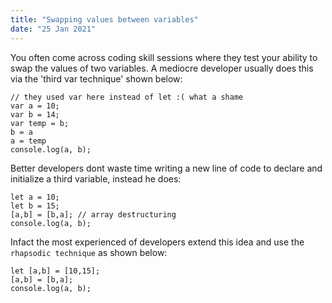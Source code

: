 ```yaml
---
title: "Swapping values between variables"
date: "25 Jan 2021"
---
```


You often come across coding skill sessions where they test your ability to swap the values of two variables. A mediocre developer usually does this via the 'third var technique' shown below: 

```
// they used var here instead of let :( what a shame
var a = 10;
var b = 14;
var temp = b;
b = a
a = temp
console.log(a, b);
```

Better developers dont waste time writing a new line of code to declare and initialize a third variable, instead he does: 

```
let a = 10;
let b = 15;
[a,b] = [b,a]; // array destructuring 
console.log(a, b);
```

Infact the most experienced of developers extend this idea and use the `rhapsodic technique` as shown below:

```
let [a,b] = [10,15];
[a,b] = [b,a];
console.log(a, b);
```